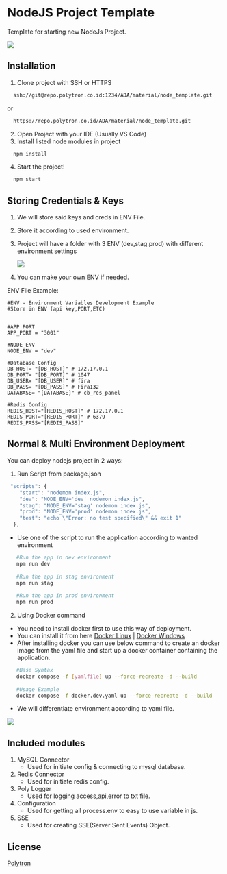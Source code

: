 # NodeJS Project Template

Template for starting new NodeJs Project.

![](https://img.shields.io/badge/docker-blue)

## Installation

1. Clone project with SSH or HTTPS
```bash
  ssh://git@repo.polytron.co.id:1234/ADA/material/node_template.git
```
   or
```bash
  https://repo.polytron.co.id/ADA/material/node_template.git
```

2. Open Project with your IDE (Usually VS Code)
3. Install listed node modules in project
```bash
  npm install
```
4. Start the project!
```bash
  npm start
```


## Storing Credentials & Keys
1. We will store said keys and creds in ENV File.
2. Store it according to used environment.
3. Project will have a folder with 3 ENV (dev,stag,prod) with different environment settings

      <img src='https://i.imgur.com/TBDhDNa.png'></img>

4. You can make your own ENV if needed.


ENV File Example:
```env
#ENV - Environment Variables Development Example
#Store in ENV (api key,PORT,ETC)


#APP PORT
APP_PORT = "3001"

#NODE_ENV
NODE_ENV = "dev"

#Database Config
DB_HOST= "[DB_HOST]" # 172.17.0.1
DB_PORT= "[DB_PORT]" # 1047
DB_USER= "[DB_USER]" # fira
DB_PASS= "[DB_PASS]" # Fira132
DATABASE= "[DATABASE]" # cb_res_panel

#Redis Config
REDIS_HOST="[REDIS_HOST]" # 172.17.0.1
REDIS_PORT="[REDIS_PORT]" # 6379
REDIS_PASS="[REDIS_PASS]"
```

## Normal & Multi Environment Deployment
You can deploy nodejs project in 2 ways: 
1. Run Script from package.json
```javascript
 "scripts": {
    "start": "nodemon index.js",
    "dev": "NODE_ENV='dev' nodemon index.js",
    "stag": "NODE_ENV='stag' nodemon index.js",
    "prod": "NODE_ENV='prod' nodemon index.js",
    "test": "echo \"Error: no test specified\" && exit 1"
  },
```
 - Use one of the script to run the application according to wanted environment
```bash
   #Run the app in dev environment
   npm run dev
   
   #Run the app in stag environment
   npm run stag
   
   #Run the app in prod environment
   npm run prod
```

2. Using Docker command
- You need to install docker first to use this way of deployment.
- You can install it from here
 [Docker Linux](https://docs.docker.com/desktop/install/linux-install/)
| [Docker Windows](https://docs.docker.com/desktop/install/windows-install/)
- After installing docker you can use below command to create an docker image from the yaml file and start up a docker container containing the application.

```bash
   #Base Syntax
   docker compose -f [yamlfile] up --force-recreate -d --build
   
   #Usage Example
   docker compose -f docker.dev.yaml up --force-recreate -d --build
```
- We will differentiate environment according to yaml file.

<img style='background-color:white; justify-self:center' src='https://mermaid.ink/img/pako:eNp1kkGP0zAQhf_KyKjKpZFKJWDJAbRJt8sFgdQVB5I9eOPJ1tT2RM6EErX97-vEQFshckgm733PGo3nIGpSKDKRpmnlWLPBDFbYGhosOoa1oX3lJnM2O1QOQDvNGUwlQMJbtJhkkDzJDpP5pfpNei2fDHbJXzxYrddW-qEgQ37Mvcrz5ZvlzZ_omXjAX3ymmqb5F8nJK_Rn6F2xCM8FZ7TDs72-yZfL9xd2hzU5ddXNYvH29dURjJ71FTK2Eu3T-Amv02xWuco1YVb1VnqGh1UEvpcbDv-PkKYfbqN0WxaGHMJXTz-wjlZ08vJLi-7KgOLwifYQfSZQ08V8PEWhGJGjI2-lOcKqdK0Nt9OxNCam15PkewcJup_JJN5fZhXVO_RHuCtjBTXZljqEZJDWrLXBGIL78s6pxxgNQ91teDAY2mlkbxg69rQLe7Pfasb_QdJ72v9mRkLMhcXQulZh-6b9qMS0N5XIQmn085YrEYYbQNkzbQZXi4x9j3PRt0oyrrR89tKKrJGmCyoqzeQ_x32e1vr0Arh35KI?type=png'></img>


## Included modules
1. MySQL Connector 
   - Used for initiate config & connecting to mysql database.
2. Redis Connector
   - Used for initiate redis config.
3. Poly Logger
   - Used for logging access,api,error to txt file.
4. Configuration
   - Used for getting all process.env to easy to use variable in js.
5. SSE
   - Used for creating SSE(Server Sent Events) Object. 

## License

[Polytron](https://choosealicense.com/licenses/mit/)
